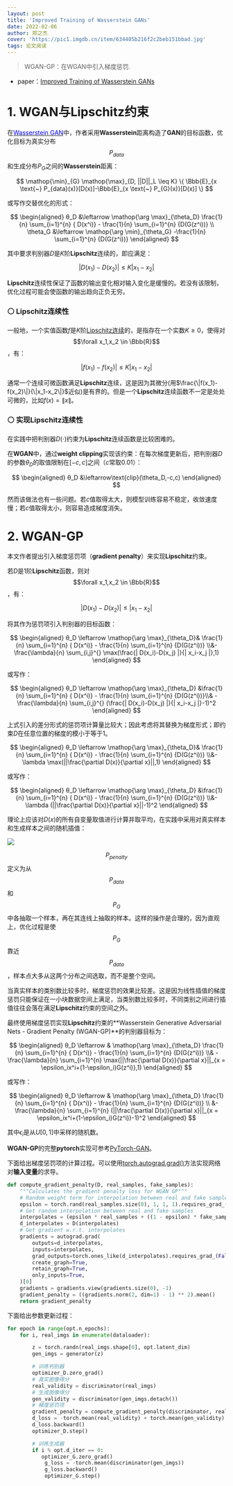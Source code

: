 ```yaml
---
layout: post
title: 'Improved Training of Wasserstein GANs'
date: 2022-02-06
author: 郑之杰
cover: 'https://pic1.imgdb.cn/item/634405b216f2c2beb151bbad.jpg'
tags: 论文阅读
---
```


> WGAN-GP：在WGAN中引入梯度惩罚.

- paper：[Improved Training of Wasserstein GANs](https://arxiv.org/abs/1704.00028)

# 1. WGAN与Lipschitz约束

在[<font color=Blue>Wasserstein GAN</font>](https://0809zheng.github.io/2022/02/04/wgan.html)中，作者采用**Wasserstein**距离构造了**GAN**的目标函数，优化目标为真实分布$$P_{data}$$和生成分布$P_G$之间的**Wasserstein**距离：

$$   \mathop{\min}_{G} \mathop{\max}_{D, ||D||_L \leq K} \{ \Bbb{E}_{x \text{~} P_{data}(x)}[D(x)]-\Bbb{E}_{x \text{~} P_{G}(x)}[D(x)] \} $$

或写作交替优化的形式：

$$ \begin{aligned} θ_D &\leftarrow \mathop{\arg \max}_{\theta_D} \frac{1}{n} \sum_{i=1}^{n} { D(x^i)} - \frac{1}{n} \sum_{i=1}^{n} {D(G(z^i))}  \\ \theta_G &\leftarrow \mathop{\arg \min}_{\theta_G} -\frac{1}{n} \sum_{i=1}^{n} {D(G(z^i))} \end{aligned} $$

其中要求判别器$D$是$K$阶**Lipschitz**连续的，即应满足：

$$ | D(x_1)-D(x_2) | ≤K | x_1-x_2 | $$

**Lipschitz**连续性保证了函数的输出变化相对输入变化是缓慢的。若没有该限制，优化过程可能会使函数的输出趋向正负无穷。

### ⚪ Lipschitz连续性

一般地，一个实值函数$f$是$K$阶[Lipschitz连续](https://0809zheng.github.io/2022/10/11/lipschitz.html)的，是指存在一个实数$K\geq 0$，使得对$$\forall x_1,x_2 \in \Bbb{R}$$，有：

$$ | f(x_1)-f(x_2) | ≤K | x_1-x_2 | $$

通常一个连续可微函数满足**Lipschitz**连续，这是因为其微分(用$\frac{\|f(x_1)-f(x_2)\|}{\|x_1-x_2\|}$近似)是有界的。但是一个**Lipschitz**连续函数不一定是处处可微的，比如$f(x) = \|x\|$。

### ⚪ 实现Lipschitz连续性

在实践中把判别器$D(\cdot)$约束为**Lipschitz**连续函数是比较困难的。

在**WGAN**中，通过**weight clipping**实现该约束：在每次梯度更新后，把判别器$D$的参数$θ_D$的取值限制在$[-c,c]$之间（$c$常取$0.01$）：

$$ \begin{aligned}  θ_D &\leftarrow\text{clip}(\theta_D,-c,c)  \end{aligned} $$

然而该做法也有一些问题。若$c$值取得太大，则模型训练容易不稳定，收敛速度慢；若$c$值取得太小，则容易造成梯度消失。


# 2. WGAN-GP

本文作者提出引入梯度惩罚项（**gradient penalty**）来实现**Lipschitz**约束。

若$D$是$1$阶**Lipschitz**函数，则对$$\forall x_1,x_2 \in \Bbb{R}$$，有：

$$ | D(x_1)-D(x_2) | ≤ | x_1-x_2 | $$

将其作为惩罚项引入判别器的目标函数：

$$ \begin{aligned} θ_D \leftarrow \mathop{\arg \max}_{\theta_D}& \frac{1}{n} \sum_{i=1}^{n} { D(x^i)} - \frac{1}{n} \sum_{i=1}^{n} {D(G(z^i))} \\&- \frac{\lambda}{n} \sum_{i,j}^{} \max(\frac{| D(x_i)-D(x_j) |}{| x_i-x_j |},1) \end{aligned} $$

或写作：

$$ \begin{aligned} θ_D \leftarrow \mathop{\arg \max}_{\theta_D} &\frac{1}{n} \sum_{i=1}^{n} { D(x^i)} - \frac{1}{n} \sum_{i=1}^{n} {D(G(z^i))}\\& - \frac{\lambda}{n} \sum_{i,j}^{} (\frac{| D(x_i)-D(x_j) |}{| x_i-x_j |}-1)^2 \end{aligned} $$

上式引入的差分形式的惩罚项计算量比较大；因此考虑将其替换为梯度形式；即约束$D$在任意位置的梯度的模小于等于$1$。

$$ \begin{aligned} θ_D \leftarrow \mathop{\arg \max}_{\theta_D}& \frac{1}{n} \sum_{i=1}^{n} { D(x^i)} - \frac{1}{n} \sum_{i=1}^{n} {D(G(z^i))} \\&- \lambda \max(||\frac{\partial D(x)}{\partial x}||,1) \end{aligned} $$

或写作：

$$ \begin{aligned} θ_D \leftarrow \mathop{\arg \max}_{\theta_D} &\frac{1}{n} \sum_{i=1}^{n} { D(x^i)} - \frac{1}{n} \sum_{i=1}^{n} {D(G(z^i))} \\&- \lambda (||\frac{\partial D(x)}{\partial x}||-1)^2 \end{aligned} $$

理论上应该对$D(x)$的所有自变量取值进行计算并取平均，在实践中采用对真实样本和生成样本之间的随机插值：

![](https://pic1.imgdb.cn/item/63428fd716f2c2beb1981aed.jpg)

$$P_{penalty}$$定义为从$$P_{data}$$和$$P_G$$中各抽取一个样本，再在其连线上抽取的样本。这样的操作是合理的，因为直观上，优化过程是使$$P_G$$靠近$$P_{data}$$，样本点大多从这两个分布之间选取，而不是整个空间。

当真实样本的类别数比较多时，梯度惩罚的效果比较差。这是因为线性插值的梯度惩罚只能保证在一小块数据空间上满足，当类别数比较多时，不同类别之间进行插值往往会落在满足**Lipschitz**约束的空间之外。

最终使用梯度惩罚实现**Lipschitz**约束的**Wasserstein Generative Adversarial Nets - Gradient Penalty (WGAN-GP)**的判别器目标为：

$$ \begin{aligned} θ_D \leftarrow & \mathop{\arg \max}_{\theta_D} \frac{1}{n} \sum_{i=1}^{n} { D(x^i)} - \frac{1}{n} \sum_{i=1}^{n} {D(G(z^i))} \\& - \frac{\lambda}{n} \sum_{i=1}^{n} \max(||\frac{\partial D(x)}{\partial x}||_{x = \epsilon_ix^i+(1-\epsilon_i)G(z^i)},1) \end{aligned} $$

或写作：

$$ \begin{aligned}  θ_D \leftarrow & \mathop{\arg \max}_{\theta_D} \frac{1}{n} \sum_{i=1}^{n} { D(x^i)} - \frac{1}{n} \sum_{i=1}^{n} {D(G(z^i))} \\ &- \frac{\lambda}{n} \sum_{i=1}^{n} (||\frac{\partial D(x)}{\partial x}||_{x = \epsilon_ix^i+(1-\epsilon_i)G(z^i)}-1)^2 \end{aligned} $$

其中$\epsilon_i$是从$U[0,1]$中采样的随机数。


**WGAN-GP**的完整**pytorch**实现可参考[PyTorch-GAN](https://github.com/eriklindernoren/PyTorch-GAN/tree/master/implementations/wgan_gp)。

下面给出梯度惩罚项的计算过程。可以使用[torch.autograd.grad()](https://0809zheng.github.io/2022/10/10/autograd.html)方法实现网络对**输入变量**的求导。

```python
def compute_gradient_penalty(D, real_samples, fake_samples):
    """Calculates the gradient penalty loss for WGAN GP"""
    # Random weight term for interpolation between real and fake samples
    epsilon = torch.rand(real_samples.size(0), 1, 1, 1).requires_grad_(False)
    # Get random interpolation between real and fake samples
    interpolates = (epsilon * real_samples + ((1 - epsilon) * fake_samples)).requires_grad_(True)
    d_interpolates = D(interpolates)
    # Get gradient w.r.t. interpolates
    gradients = autograd.grad(
        outputs=d_interpolates,
        inputs=interpolates,
        grad_outputs=torch.ones_like(d_interpolates).requires_grad_(False),
        create_graph=True,
        retain_graph=True,
        only_inputs=True,
    )[0]
    gradients = gradients.view(gradients.size(0), -1)
    gradient_penalty = ((gradients.norm(2, dim=1) - 1) ** 2).mean()
    return gradient_penalty
```

下面给出参数更新过程：

```python
for epoch in range(opt.n_epochs):
    for i, real_imgs in enumerate(dataloader):

        z = torch.randn(real_imgs.shape[0], opt.latent_dim) 
        gen_imgs = generator(z)            

        # 训练判别器
        optimizer_D.zero_grad()
        # 真实图像得分
        real_validity = discriminator(real_imgs)
        # 生成图像得分
        gen_validity = discriminator(gen_imgs.detach())
        # 梯度惩罚项
        gradient_penalty = compute_gradient_penalty(discriminator, real_imgs.data, gen_imgs.data)
        d_loss = -torch.mean(real_validity) + torch.mean(gen_validity) + opt.lambda_gp*gradient_penalty
        d_loss.backward()
        optimizer_D.step()

        # 训练生成器
        if i % opt.d_iter == 0:
           optimizer_G.zero_grad()
            g_loss = -torch.mean(discriminator(gen_imgs))
            g_loss.backward()
            optimizer_G.step()
```


